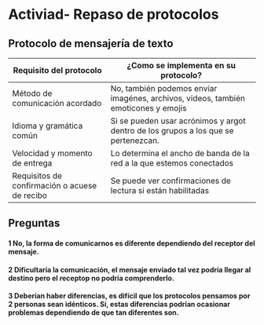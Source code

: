 # Activiad- Repaso de protocolos
## Protocolo de mensajería de texto
|Requisito del protocolo | ¿Como se implementa en su protocolo?|
|------------------------|-------------------------------------|
|Método de comunicación acordado | No, también podemos enviar imagénes, archivos, videos, también emoticones y emojis  |
|Idioma y gramática común | Si se pueden usar acrónimos y argot dentro de los grupos a los que se pertenezcan. |
|Velocidad y momento de entrega | Lo determina el ancho de banda de la red a la que estemos conectados|
|Requisitos de confirmación o acuese de recibo| Se puede ver confirmaciones de lectura si están habilitadas|
## Preguntas
#### **1** No, la forma de comunicarnos es diferente dependiendo del receptor del mensaje. 
#### **2** Dificultaría la comunicación, el mensaje enviado tal vez podría llegar al destino pero el receptop no podría comprenderlo.
#### **3** Deberían haber diferencias, es difícil que los protocolos pensamos por 2 personas sean idénticos. Sí, estas diferencias podrían ocasionar problemas dependiendo de que tan diferentes son.
